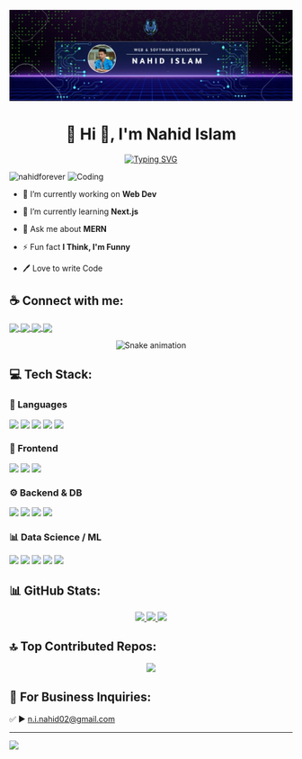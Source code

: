 ![logo](https://github.com/nahidforever/nahidforever/blob/main/Github_banner.jpg)
<h1 align="center">💫 Hi 👋, I'm Nahid Islam</h1>
<p align="center">
  <a href="https://git.io/typing-svg">
    <img src="https://readme-typing-svg.demolab.com?font=Fira+Code&weight=600&size=22&pause=1000&color=0A1172&center=true&vCenter=true&width=1000&lines=A+passionate+Computer+Science+%26+Engineering+Student;Web+%26+Software+Development+Enthusiast+from+Bangladesh" alt="Typing SVG" />
  </a>
</p>

<img align="right" alt="Coding" width="400" src="https://camo.githubusercontent.com/4d9f5ecceb711eec6e2018f38a5677dc657c9738d4a65ba3b928c41c0a45b439/68747470733a2f2f6d69726f2e6d656469756d2e636f6d2f6d61782f313336302f302a37513379765349765f7430696f4a2d5a2e676966">

<p align="left"> <img src="https://komarev.com/ghpvc/?username=nahidforever&label=Profile%20views&color=0e75b6&style=flat" alt="nahidforever" /> </p>

- 🔭 I’m currently working on **Web Dev**

- 🌱 I’m currently learning **Next.js**

- 💬 Ask me about **MERN**
  
- ⚡ Fun fact **I Think, I'm Funny**

- 🖊️ Love to write Code

## ☕ Connect with me:
<p align="left">
<a href="https://fb.com/n.i.nahid28" target="blank">
  <img align="center" src="https://img.shields.io/badge/Facebook-1877F2?style=for-the-badge&logo=facebook&logoColor=white" height="35"/>
</a>
<a href="https://instagram.com/_nahid_02" target="blank">
  <img align="center" src="https://img.shields.io/badge/Instagram-E4405F?style=for-the-badge&logo=instagram&logoColor=white" height="35"/>
</a>
<a href="mailto:n.i.nahid02@gmail.com">
  <img align="center" src="https://img.shields.io/badge/Gmail-D14836?style=for-the-badge&logo=gmail&logoColor=white" height="35"/>
</a>
<a href="https://www.linkedin.com/in/nahidforever/" target="blank">
  <img align="center" src="https://img.shields.io/badge/LinkedIn-0A66C2?style=for-the-badge&logo=linkedin&logoColor=white" height="35"/>
</a>
</p>

<!-- Snake Game Repo View -->

<div align="center">
  <img src="https://profile-readme-generator.com/assets/snake.svg" alt="Snake animation" />
</div>

## 💻 Tech Stack:

### 🚀 Languages  
<p align="left">
  <img src="https://img.shields.io/badge/C-%2300599C.svg?style=for-the-badge&logo=c&logoColor=white"/>
  <img src="https://img.shields.io/badge/C++-%2300599C.svg?style=for-the-badge&logo=c%2B%2B&logoColor=white"/>
  <img src="https://img.shields.io/badge/Python-3776AB.svg?style=for-the-badge&logo=python&logoColor=white"/>
  <img src="https://img.shields.io/badge/JavaScript-323330.svg?style=for-the-badge&logo=javascript&logoColor=%23F7DF1E"/>
  <img src="https://img.shields.io/badge/Dart-0175C2.svg?style=for-the-badge&logo=dart&logoColor=white"/>
</p>

### 🎨 Frontend  
<p align="left">
  <img src="https://img.shields.io/badge/HTML5-E34F26.svg?style=for-the-badge&logo=html5&logoColor=white"/>
  <img src="https://img.shields.io/badge/Bootstrap-7952B3.svg?style=for-the-badge&logo=bootstrap&logoColor=white"/>
  <img src="https://img.shields.io/badge/Tailwind_CSS-38B2AC.svg?style=for-the-badge&logo=tailwind-css&logoColor=white"/>
</p>

### ⚙️ Backend & DB  
<p align="left">
  <img src="https://img.shields.io/badge/PHP-777BB4.svg?style=for-the-badge&logo=php&logoColor=white"/>
  <img src="https://img.shields.io/badge/Laravel-FF2D20.svg?style=for-the-badge&logo=laravel&logoColor=white"/>
  <img src="https://img.shields.io/badge/MySQL-4479A1.svg?style=for-the-badge&logo=mysql&logoColor=white"/>
  <img src="https://img.shields.io/badge/Apache-D42029.svg?style=for-the-badge&logo=apache&logoColor=white"/>
</p>

### 📊 Data Science / ML  
<p align="left">
  <img src="https://img.shields.io/badge/Numpy-013243.svg?style=for-the-badge&logo=numpy&logoColor=white"/>
  <img src="https://img.shields.io/badge/Pandas-150458.svg?style=for-the-badge&logo=pandas&logoColor=white"/>
  <img src="https://img.shields.io/badge/Matplotlib-11557c.svg?style=for-the-badge&logo=Matplotlib&logoColor=white"/>
  <img src="https://img.shields.io/badge/TensorFlow-FF6F00.svg?style=for-the-badge&logo=TensorFlow&logoColor=white"/>
  <img src="https://img.shields.io/badge/Keras-D00000.svg?style=for-the-badge&logo=Keras&logoColor=white"/>
</p>

## 📊 GitHub Stats:

<div align="center">

  <a href="https://github.com/nahidforever">
    <img src="https://github-readme-stats.vercel.app/api?username=nahidforever&theme=radical&hide_border=false&show_icons=true" height="150px"/>
  </a>
  
  <a href="https://github.com/nahidforever">
  <img src="https://github-readme-streak-stats.herokuapp.com/?user=nahidforever&theme=radical&hide_border=false" height="150px"/>
</a>

  <a href="https://github.com/nahidforever">
    <img src="https://github-readme-stats.vercel.app/api/top-langs/?username=nahidforever&theme=radical&hide_border=false&layout=compact" height="150px"/>
  </a>
</div>

## 🔝 Top Contributed Repos:
<div align="center">
  <img src="https://github-contributor-stats.vercel.app/api?username=nahidforever&limit=4&theme=radical&combine_all_yearly_contributions=true"/>
</div>

## 📧 For Business Inquiries:
✅  ► n.i.nahid02@gmail.com

---
[![](https://visitcount.itsvg.in/api?id=nahidforever&icon=12&color=ff69b4)](https://visitcount.itsvg.in)

<!-- Proudly created with GPRM ( https://gprm.itsvg.in ) -->



